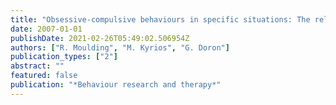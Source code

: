 ```yaml
---
title: "Obsessive-compulsive behaviours in specific situations: The relative influence of appraisals of control, responsibility and threat"
date: 2007-01-01
publishDate: 2021-02-26T05:49:02.506954Z
authors: ["R. Moulding", "M. Kyrios", "G. Doron"]
publication_types: ["2"]
abstract: ""
featured: false
publication: "*Behaviour research and therapy*"
---
```


